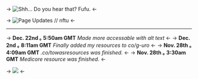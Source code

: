 -> ![Shh... Do you hear that? Fufu.](https://files.catbox.moe/cv94e3.png) <-

-> ![Page Updates // nftu](https://files.catbox.moe/7kg1u5.gif) <-

***

-> **Dec. 22nd ｡ 5:50am GMT** *Made more accessable with alt text* <-
-> **Dec. 2nd ｡ 8:11am GMT** *Finally added my resources to co/g-uro* <-
-> **Nov. 28th ｡ 4:09am GMT** *.co/towasresources was finished.* <-
-> **Nov. 28th ｡ 3:30am GMT** *Medicore resource was finished.* <-

-> ![](https://files.catbox.moe/9rqwq7.png) <-
